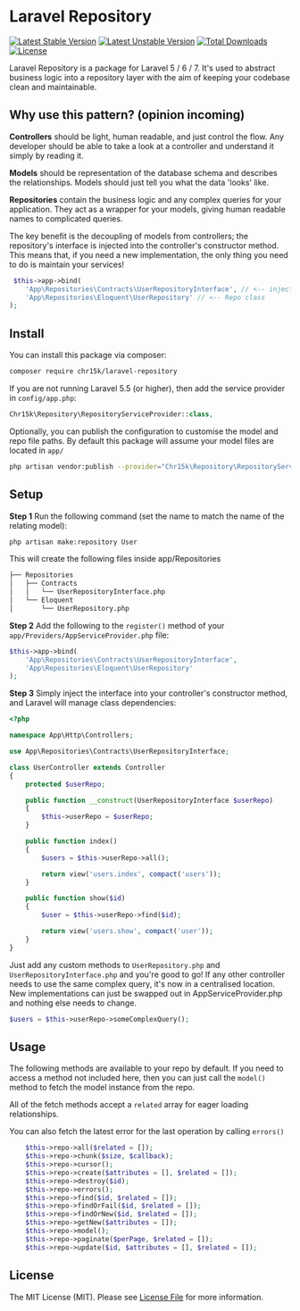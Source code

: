 # Laravel Repository

[![Latest Stable Version](https://poser.pugx.org/chr15k/laravel-repository/v)](//packagist.org/packages/chr15k/laravel-repository) [![Latest Unstable Version](https://poser.pugx.org/chr15k/laravel-repository/v/unstable)](//packagist.org/packages/chr15k/laravel-repository) [![Total Downloads](https://poser.pugx.org/chr15k/laravel-repository/downloads)](//packagist.org/packages/chr15k/laravel-repository) [![License](https://poser.pugx.org/chr15k/laravel-repository/license)](//packagist.org/packages/chr15k/laravel-repository)

Laravel Repository is a package for Laravel 5 / 6 / 7.
It's used to abstract business logic into a repository layer with the aim of keeping
your codebase clean and maintainable.

## Why use this pattern? (opinion incoming)

**Controllers** should be light, human readable, and just control the flow.
Any developer should be able to take a look at a controller and understand it simply by reading it.

**Models** should be representation of the database schema and describes the relationships.
Models should just tell you what the data 'looks' like.

**Repositories** contain the business logic and any complex queries for your application.
They act as a wrapper for your models, giving human readable names to complicated queries.

The key benefit is the decoupling of models from controllers; the repository's interface is
injected into the controller's constructor method. This means that, if you need a new implementation, the
only thing you need to do is maintain your services!

```php
 $this->app->bind(
    'App\Repositories\Contracts\UserRepositoryInterface', // <-- injected into controller constructor
    'App\Repositories\Eloquent\UserRepository' // <-- Repo class
);
```

## Install
You can install this package via composer:

```bash
composer require chr15k/laravel-repository
```

If you are not running Laravel 5.5 (or higher), then add the service provider in `config/app.php`:

```php
Chr15k\Repository\RepositoryServiceProvider::class,
```

Optionally, you can publish the configuration to customise the model and repo file paths.
By default this package will assume your model files are located in `app/`

```bash
php artisan vendor:publish --provider="Chr15k\Repository\RepositoryServiceProvider"
```

## Setup

**Step 1**
Run the following command (set the name to match the name of the relating model):

```bash
php artisan make:repository User
```

This will create the following files inside app/Repositories

```bash
├── Repositories
│   ├── Contracts
│   │   └── UserRepositoryInterface.php
│   └── Eloquent
│       └── UserRepository.php
```

**Step 2**
Add the following to the `register()` method of your `app/Providers/AppServiceProvider.php` file:

```php
$this->app->bind(
    'App\Repositories\Contracts\UserRepositoryInterface',
    'App\Repositories\Eloquent\UserRepository'
);
```

**Step 3**
Simply inject the interface into your controller's constructor method, and Laravel will manage class dependencies:

```php
<?php

namespace App\Http\Controllers;

use App\Repositories\Contracts\UserRepositoryInterface;

class UserController extends Controller
{
    protected $userRepo;

    public function __construct(UserRepositoryInterface $userRepo)
    {
        $this->userRepo = $userRepo;
    }

    public function index()
    {
        $users = $this->userRepo->all();

        return view('users.index', compact('users'));
    }

    public function show($id)
    {
        $user = $this->userRepo->find($id);

        return view('users.show', compact('user'));
    }
}
```

Just add any custom methods to `UserRepository.php` and `UserRepositoryInterface.php` and you're good to go!
If any other controller needs to use the same complex query, it's now in a centralised location.
New implementations can just be swapped out in AppServiceProvider.php and nothing else needs to change.

```php
$users = $this->userRepo->someComplexQuery();
```

## Usage
The following methods are available to your repo by default. If you need to access a method not included here,
then you can just call the `model()` method to fetch the model instance from the repo.

All of the fetch methods accept a `related` array for eager loading relationships.

You can also fetch the latest error for the last operation by calling `errors()`
```php
    $this->repo->all($related = []);
    $this->repo->chunk($size, $callback);
    $this->repo->cursor();
    $this->repo->create($attributes = [], $related = []);
    $this->repo->destroy($id);
    $this->repo->errors();
    $this->repo->find($id, $related = []);
    $this->repo->findOrFail($id, $related = []);
    $this->repo->findOrNew($id, $related = []);
    $this->repo->getNew($attributes = []);
    $this->repo->model();
    $this->repo->paginate($perPage, $related = []);
    $this->repo->update($id, $attributes = [], $related = []);
```

## License
The MIT License (MIT). Please see [License File](https://github.com/chr15k/laravel-repository/blob/master/LICENSE) for more information.
